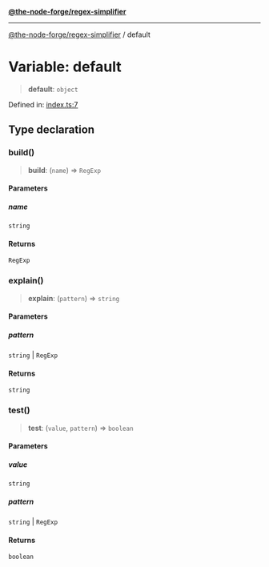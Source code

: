 [**@the-node-forge/regex-simplifier**](../README.md)

---

[@the-node-forge/regex-simplifier](../globals.md) / default

# Variable: default

> **default**: `object`

Defined in:
[index.ts:7](https://github.com/The-Node-Forge/regex-simplifier/blob/a50a5fda07b295ec8fafbac0843c444a840c8a2f/src/index.ts#L7)

## Type declaration

### build()

> **build**: (`name`) => `RegExp`

#### Parameters

##### name

`string`

#### Returns

`RegExp`

### explain()

> **explain**: (`pattern`) => `string`

#### Parameters

##### pattern

`string` | `RegExp`

#### Returns

`string`

### test()

> **test**: (`value`, `pattern`) => `boolean`

#### Parameters

##### value

`string`

##### pattern

`string` | `RegExp`

#### Returns

`boolean`
